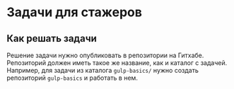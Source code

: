 # Задачи для стажеров

## Как решать задачи
Решение задачи нужно опубликовать в репозитории на Гитхабе. Репозиторий должен иметь такое же название, как и каталог с задачей. Например, для задачи из каталога `gulp-basics/` нужно создать репозиторий `gulp-basics` и работать в нем.